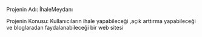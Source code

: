 Projenin Adı: İhaleMeydanı

Projenin Konusu: Kullanıcıların ihale yapabileceği ,açık arttırma yapabileceği ve bloglaradan faydalanabileceği bir web sitesi

